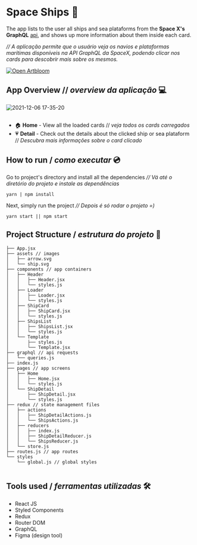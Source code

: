 # Space Ships 🚢

The app lists to the user all ships and sea plataforms from the **Space X's GraphQL** [api](https://api.spacex.land/graphql/), and shows up more information about them inside each card.

*// A aplicação permite que o usuário veja os navios e plataformas marítimas disponíveis na API GraphQL da SpaceX, podendo clicar nos cards para descobrir mais sobre os mesmos.*

<a href="https://spaceships-redux.vercel.app/" target="_blank"><img  alt="Open Artbloom"  src="https://img.shields.io/badge/open%20app-061345?style=for-the-badge"></a>
## App Overview // *overview da aplicação* 💻

![2021-12-06 17-35-20](https://user-images.githubusercontent.com/53411709/144918978-0aba2511-7965-4413-964f-f30be01b97e4.gif)


##

- 🏠 **Home** - View all the loaded cards // *veja todos os cards carregados*
- 💗 **Detail** - Check out the details about the clicked ship or sea plataform // *Descubra mais informações sobre o card clicado*

## How to run / *como executar* 💿

Go to project's directory and install all the dependencies
*//  Vá até o diretório do projeto e instale as dependências*
```
yarn | npm install
```

Next, simply run the project
*// Depois é só rodar o projeto =)*
```
yarn start || npm start
```
## Project Structure / *estrutura do projeto* 🌳
```
├── App.jsx 
├── assets // images
│   ├── arrow.svg
│   └── ship.svg
├── components // app containers
│   ├── Header
│   │   ├── Header.jsx
│   │   └── styles.js
│   ├── Loader
│   │   ├── Loader.jsx
│   │   └── styles.js
│   ├── ShipCard
│   │   ├── ShipCard.jsx
│   │   └── styles.js
│   ├── ShipsList
│   │   ├── ShipsList.jsx
│   │   └── styles.js
│   └── Template
│       ├── styles.js
│       └── Template.jsx
├── graphql // api requests
│   └── queries.js
├── index.js
├── pages // app screens
│   ├── Home
│   │   ├── Home.jsx
│   │   └── styles.js
│   └── ShipDetail
│       ├── ShipDetail.jsx
│       └── styles.js
├── redux // state management files
│   ├── actions
│   │   ├── ShipDetailActions.js
│   │   └── ShipsActions.js
│   ├── reducers
│   │   ├── index.js
│   │   ├── ShipDetailReducer.js
│   │   └── ShipsReducer.js
│   └── store.js
├── routes.js // app routes
└── styles
    └── global.js // global styles


``` 
## Tools used / *ferramentas utilizadas* 🛠
- React JS
- Styled Components
- Redux
- Router DOM
- GraphQL
- Figma (design tool)


